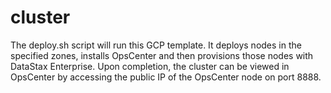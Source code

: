 # cluster

The deploy.sh script will run this GCP template.  It deploys nodes in the specified zones, installs OpsCenter and then provisions those nodes with DataStax Enterprise.  Upon completion, the cluster can be viewed in OpsCenter by accessing the public IP of the OpsCenter node on port 8888.